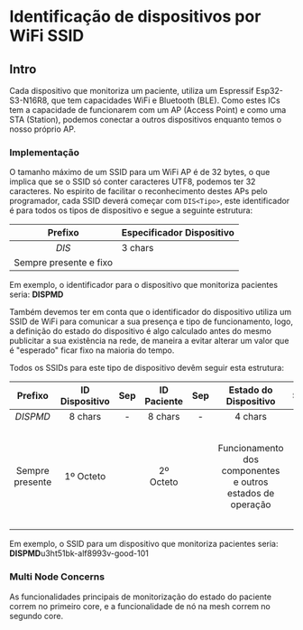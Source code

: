 # Identificação de dispositivos por WiFi SSID

## Intro

Cada dispositivo que monitoriza um paciente, utiliza um Espressif Esp32-S3-N16R8, que tem capacidades WiFi e Bluetooth (BLE).
Como estes ICs tem a capacidade de funcionarem com um AP (Access Point) e como uma STA (Station), podemos conectar a outros dispositivos enquanto temos o nosso próprio AP.

### Implementação

O tamanho máximo de um SSID para um WiFi AP é de 32 bytes, o que implica que se o SSID só conter caracteres UTF8, podemos ter 32 caracteres.
No espirito de facilitar o reconhecimento destes APs pelo programador, cada SSID deverá começar com `DIS<Tipo>`, este identificador é para todos os tipos de dispositivo e segue a seguinte estrutura:

|      **Prefixo**       | Especificador Dispositivo |
| :--------------------: | ------------------------- |
|         _DIS_          | 3 chars                   |
| Sempre presente e fixo |                           |

Em exemplo, o identificador para o dispositivo que monitoriza pacientes seria: **DISPMD**

Também devemos ter em conta que o identificador do dispositivo utiliza um SSID de WiFi para comunicar a sua presença e tipo de funcionamento,
logo, a definição do estado do dispositivo é algo calculado antes do mesmo publicitar a sua existência na rede, de maneira a evitar alterar
um valor que é "esperado" ficar fixo na maioria do tempo.

Todos os SSIDs para este tipo de dispositivo devêm seguir esta estrutura:

|   **Prefixo**   | ID Dispositivo | Sep | ID Paciente | Sep |                   Estado do Dispositivo                    | Sep |                                               Modo Routing                                               |
| :-------------: | :------------: | :-: | :---------: | :-: | :--------------------------------------------------------: | :-: | :------------------------------------------------------------------------------------------------------: |
|    _DISPMD_     |    8 chars     |  -  |   8 chars   |  -  |                          4 chars                           |  -  |                                                 3 chars                                                  |
| Sempre presente |   1º Octeto    |     |  2º Octeto  |     | Funcionamento dos componentes e outros estados de operação |     | Indica o comportamento que o dispositivo ira ter quando receber data par rotear para outros dispositivos |

Em exemplo, o SSID para um dispositivo que monitoriza pacientes seria: **DISPMD**u3ht51bk-alf8993v-good-101

### Multi Node Concerns

As funcionalidades principais de monitorização do estado do paciente correm no primeiro core, e a funcionalidade de nó na mesh correm no segundo core.
